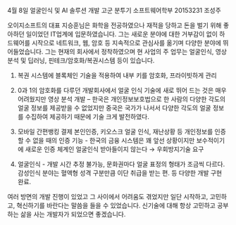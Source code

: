 4월 8일 얼굴인식 및 AI 솔루션 개발 고군 분투기
소프트웨어학부
20153231 조성주

오이지소프트의 대표 지승훈님은 화학을 전공하였으나 재적을 당하고 돈을 벌기 위해 좋아하던 일이었던 IT업계에 입문하였습니다. 그는 새로운 분야에 대한 거부감이 없이 하드웨어를 시작으로 네트워크, 웹, 암호 등 지속적으로 관심사를 옮기며 다양한 분야에 뛰어들었습니다. 그는 현재의 회사에서 정착하였으며 현 사업의 주 업무는 얼굴인식, 영상분석 및 딥러닝, 핀테크/암호화/복권시스템 등이 있습니다.

1. 복권 시스템에 블록체인 기술을 적용하여 내부 키를 암호화, 프라이빗하게 관리

2. 0과 1의 암호화를 다루던 개발회사에서 얼굴 인식 기술에 새로 뛰어 드는 것은 매우 어려웠지만 영상 분석 개발 – 한국은 개인정보보호법으로 한 사람의 다양한 각도의 얼굴 정보를 제공받을 수 없었지만 중국은 국가가 나서서 다양한 각도의 얼굴 정보를 수집하여 제공하기 때문에 기술 크게 발전하였다.

3. 모바일 간편뱅킹 결제 본인인증, 키오스크 얼굴 인식, 재난상황 등 개인정보를 인증할 수 없을 때의 인증 기능 - 한국의 금융 시스템은 꽤 앞선 상황이지만 보수적이기에 새로운 인증 체계인 얼굴인식 받아들이지 않는다 → 우회방지기술 요구

4. 얼굴인식 - 개발 시간 추정 불가능, 문화권마다 얼굴 표정의 형태가 조금씩 다르다. 감성인식 분야는 혈액형 성격 구분만큼 이단 취급을 받는 편.
등 다양한 개발 구현 완료.

여러 방면의 개발 진행이 있었고 그 사이에서 어려움도 겪었지만 일단 시작하고, 고민하고, 혁신하기를 바란다는 말씀을 들을 수 있었습니다. 신기술에 대해 항상 고민하고 공부하는 삶을 사는 개발자가 되었으면 좋겠습니다.
